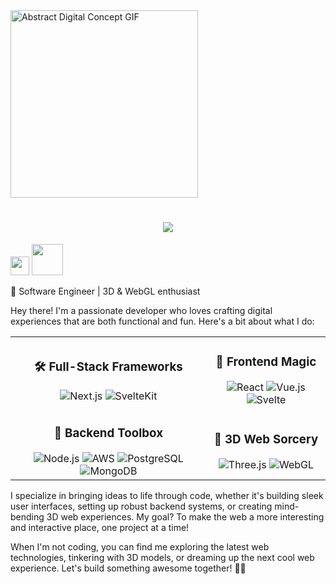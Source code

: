 <img src="https://media.giphy.com/media/26tn33aiTi1jkl6H6/giphy.gif" width="300" alt="Abstract Digital Concept GIF">

<h1 align="center">
  <img src="https://readme-typing-svg.herokuapp.com/?lines=Hi+there!+👋;I'm+Damjan!&size=30">
</h1>

<p>
  <img src="https://media.giphy.com/media/hvRJCLFzcasrR4ia7z/giphy.gif" width="30px">
  <img src="https://media.giphy.com/media/3oKIPnAiaMCws8nOsE/giphy.gif" width="50px">
</p>

🚀 Software Engineer | 3D & WebGL enthusiast

Hey there! I'm a passionate developer who loves crafting digital experiences that are both functional and fun. Here's a bit about what I do:

<table>
  <tr>
    <td align="center">
      <h3>🛠️ Full-Stack Frameworks</h3>
      <img src="https://img.shields.io/badge/-Next.js-000000?style=flat-square&logo=next.js&logoColor=white" alt="Next.js" />
      <img src="https://img.shields.io/badge/-SvelteKit-FF3E00?style=flat-square&logo=svelte&logoColor=white" alt="SvelteKit" />
    </td>
    <td align="center">
      <h3>🎨 Frontend Magic</h3>
      <img src="https://img.shields.io/badge/-React-61DAFB?style=flat-square&logo=react&logoColor=black" alt="React" />
      <img src="https://img.shields.io/badge/-Vue.js-4FC08D?style=flat-square&logo=vue.js&logoColor=white" alt="Vue.js" />
      <img src="https://img.shields.io/badge/-Svelte-FF3E00?style=flat-square&logo=svelte&logoColor=white" alt="Svelte" />
    </td>
  </tr>
  <tr>
    <td align="center">
      <h3>🔧 Backend Toolbox</h3>
      <img src="https://img.shields.io/badge/-Node.js-339933?style=flat-square&logo=node.js&logoColor=white" alt="Node.js" />
      <img src="https://img.shields.io/badge/-AWS-232F3E?style=flat-square&logo=amazon-aws&logoColor=white" alt="AWS" />
      <img src="https://img.shields.io/badge/-PostgreSQL-336791?style=flat-square&logo=postgresql&logoColor=white" alt="PostgreSQL" />
      <img src="https://img.shields.io/badge/-MongoDB-47A248?style=flat-square&logo=mongodb&logoColor=white" alt="MongoDB" />
    </td>
    <td align="center">
      <h3>🌟 3D Web Sorcery</h3>
      <img src="https://img.shields.io/badge/-Three.js-000000?style=flat-square&logo=three.js&logoColor=white" alt="Three.js" />
      <img src="https://img.shields.io/badge/-WebGL-990000?style=flat-square&logo=webgl&logoColor=white" alt="WebGL" />
    </td>
  </tr>
</table>

I specialize in bringing ideas to life through code, whether it's building sleek user interfaces, setting up robust backend systems, or creating mind-bending 3D web experiences. My goal? To make the web a more interesting and interactive place, one project at a time!

When I'm not coding, you can find me exploring the latest web technologies, tinkering with 3D models, or dreaming up the next cool web experience. Let's build something awesome together! 🚀✨
